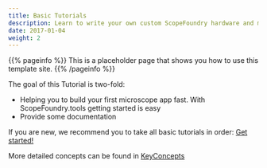 ```yaml
---
title: Basic Tutorials
description: Learn to write your own custom ScopeFoundry hardware and measurement plugins.
date: 2017-01-04
weight: 2
---
```


{{% pageinfo %}}
This is a placeholder page that shows you how to use this template site.
{{% /pageinfo %}}

The goal of this Tutorial is two-fold:

- Helping you to build your first microscope app fast. With ScopeFoundry.tools getting started is easy
- Provide some documentation

If you are new, we recommend you to take all basic tutorials in order: [Get started!](1_getting-started)

More detailed concepts can be found in [KeyConcepts](docs/key-concepts.md)
